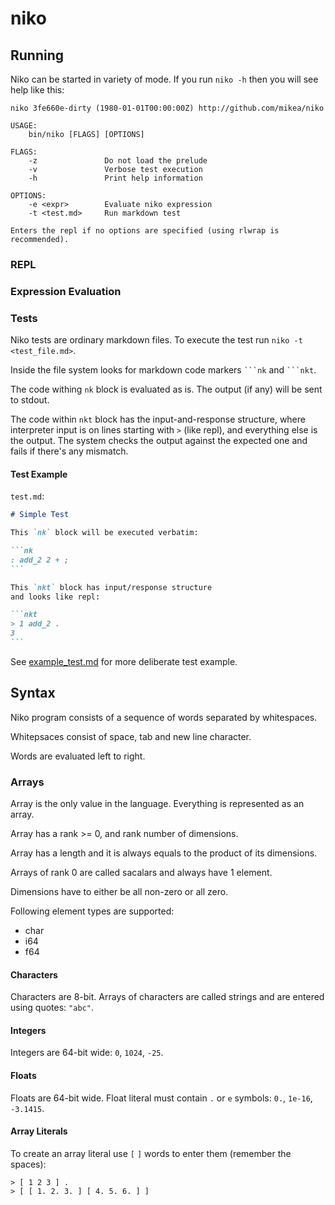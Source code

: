 # niko

## Running

Niko can be started in variety of mode.
If you run `niko -h` then you will see help like this:

```
niko 3fe660e-dirty (1980-01-01T00:00:00Z) http://github.com/mikea/niko

USAGE:
    bin/niko [FLAGS] [OPTIONS]

FLAGS:
    -z               Do not load the prelude
    -v               Verbose test execution
    -h               Print help information

OPTIONS:
    -e <expr>        Evaluate niko expression
    -t <test.md>     Run markdown test

Enters the repl if no options are specified (using rlwrap is recommended).
```

### REPL

### Expression Evaluation

### Tests

Niko tests are ordinary markdown files. To execute the test run `niko -t <test_file.md>`.

Inside the file system looks for markdown code markers `` ```nk `` and `` ```nkt ``.

The code withing `nk` block is evaluated as is.
The output (if any) will be sent to stdout.

The code within `nkt` block has the input-and-response structure,
where interpreter input is on lines starting with `>` (like repl), and everything else is the output. The system checks the output against the expected one and fails if there's any mismatch.

#### Test Example

`test.md`:

````md
# Simple Test

This `nk` block will be executed verbatim:

```nk
: add_2 2 + ;
```

This `nkt` block has input/response structure
and looks like repl:

```nkt
> 1 add_2 .
3
```

````

See [example_test.md](example_test.md) for more
deliberate test example.


## Syntax

Niko program consists of a sequence of words separated by whitespaces. 

Whitepsaces consist of space, tab and new line character.

Words are evaluated left to right.

### Arrays

Array is the only value in the language. Everything is represented as an array.

Array has a rank >= 0, and rank number of dimensions. 

Array has a length and it is always equals to the product of its dimensions. 

Arrays of rank 0 are called sacalars and always have 1 element. 

Dimensions have to either be all non-zero or all zero. 

Following element types are supported:
- char
- i64
- f64


#### Characters

Characters are 8-bit. 
Arrays of characters are called strings and are entered using quotes: `"abc"`.

#### Integers

Integers are 64-bit wide: `0`, `1024`, `-25`.

#### Floats

Floats are 64-bit wide. Float literal must contain `.` or `e` symbols:
`0.`, `1e-16`, `-3.1415`.

#### Array Literals

To create an array literal use `[` `]` words to enter them (remember the spaces):

```
> [ 1 2 3 ] .
> [ [ 1. 2. 3. ] [ 4. 5. 6. ] ]
```

